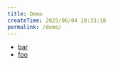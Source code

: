 ```yaml
---
title: Demo
createTime: 2025/06/04 18:33:18
permalink: /demo/
---
```


- [bar](./bar.md)
- [foo](./foo.md)
